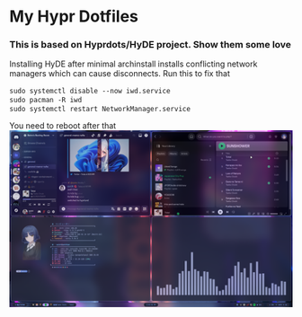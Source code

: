 # My Hypr Dotfiles
### This is based on Hyprdots/HyDE project. Show them some love
Installing HyDE after minimal archinstall installs conflicting network managers which can cause disconnects. 
Run this to fix that

```
sudo systemctl disable --now iwd.service
sudo pacman -R iwd
sudo systemctl restart NetworkManager.service
```
You need to reboot after that
![screenshot](https://github.com/notquitethereyet/dotfiles/blob/main/hyprdots.png?raw=true)
